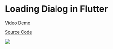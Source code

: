 # Loading Dialog in Flutter

[Video Demo](https://youtu.be/WLPoV1unyJw)

[Source Code](../source/loading-dialog-in-flutter.dart)

![](../images/loading-dialog-in-flutter.jpg)
